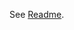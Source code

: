 See [Readme].


[Readme]: https://github.com/yoctoalex/xc-cloud-ansible/blob/main/ansible_collections/yoctoalex/xc_cloud_modules/README.md
